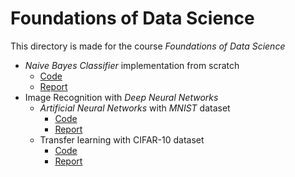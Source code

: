 # Foundations of Data Science

This directory is made for the course *Foundations of Data Science*

* *Naive Bayes Classifier* implementation from scratch
  * [Code](NaiveBayesClassifier/Practical2.ipynb)
  * [Report](NaiveBayesClassifier/report-practical2.pdf)
* Image Recognition with *Deep Neural Networks*
  * *Artificial Neural Networks* with *MNIST* dataset
    * [Code](NeuralNetworks/ANN/ANN.ipynb)
    * [Report](NeuralNetworks/report-practical3.pdf)
  * Transfer learning with CIFAR-10 dataset
    * [Code](NeuralNetworks/TransferLearning/CNNTransferLearning.ipynb)
    * [Report](NeuralNetworks/report-practical3.pdf)

